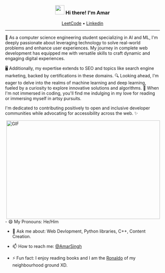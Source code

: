 <!-- Heading -->
<h3 align="center"><img src = "https://raw.githubusercontent.com/MartinHeinz/MartinHeinz/master/wave.gif" width = 30px> Hi there! I'm Amar</h3>

<p align="center">
  <a href="https://leetcode.com/amarsingh589/">LeetCode</a> •
  <a href="https://www.linkedin.com/in/amar-singh-cs/">Linkedin</a>
</p>

 <!-- About section -->
---

🌟 As a computer science engineering student specializing in AI and ML, I'm deeply passionate about leveraging technology to solve real-world problems and enhance user experiences. My journey in complete web development has equipped me with versatile skills to craft dynamic and engaging digital experiences. 

🖥️ Additionally, my expertise extends to SEO and topics like search engine marketing, backed by certifications in these domains. 🔍 Looking ahead, I'm eager to delve into the realms of machine learning and deep learning, fueled by a curiosity to explore innovative solutions and algorithms. 🤖 When I'm not immersed in coding, you'll find me indulging in my love for reading or immersing myself in artsy pursuits. 

I'm dedicated to contributing positively to open and inclusive developer communities while advocating for accessibility across the web. ✨
<!-- code gif-->
<img align="right" alt="GIF" src="https://www.google.com/url?sa=i&url=http%3A%2F%2Fwww.pixilart.com%2Fart%2Fcoding-dogo-sr2712ab0b35ecd&psig=AOvVaw3GYQWO-jUTWJGc3Z9CaJVw&ust=1708853665834000&source=images&cd=vfe&opi=89978449&ved=2ahUKEwj6i4mP1sOEAxVDamwGHasPA7YQjRx6BAgAEBQ" width="500" height="320" />
<br>
<br>
- 😄 My Pronouns: He/Him  

- 💬 Ask me about: Web Devlopment, Python libraries, C++, Content Creation.

- 📫 How to reach me: [@AmarSingh](https://www.linkedin.com/in/amar-singh-cs/)

- ⚡ Fun fact: I enjoy reading books and I am the <a href="https://www.google.com/url?sa=i&url=https%3A%2F%2Fwww.pinterest.com%2Fpin%2Fcr7-cristiano-ronaldo-gif-cr7-cristiano-ronaldo-cristiano-ronaldo-manchester-united-discover-share--649222102590215120%2F&psig=AOvVaw1DBTyWqOYvjn5VB0QS4-lm&ust=1708853959694000&source=images&cd=vfe&opi=89978449&ved=0CBAQjRxqFwoTCJjLl6DXw4QDFQAAAAAdAAAAABAO" target="_blank">Ronaldo</a> of my neighbourhood ground XD.

<!-- About section: END -->

<!-- THE END -->
